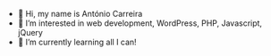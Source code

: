 - 👋 Hi, my name is António Carreira
- 👀 I’m interested in web development, WordPress, PHP, Javascript, jQuery
- 🌱 I’m currently learning all I can!

<!---
StreetDog71/StreetDog71 is a ✨ special ✨ repository because its `README.md` (this file) appears on your GitHub profile.
You can click the Preview link to take a look at your changes.
--->
